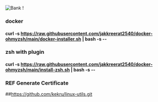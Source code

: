 ![Bank !](https://images.unsplash.com/photo-1629654297299-c8506221ca97?ixlib=rb-1.2.1&ixid=MnwxMjA3fDB8MHxwaG90by1wYWdlfHx8fGVufDB8fHx8&auto=format&fit=crop&w=1974&q=80)

### docker 
#### curl -s **https://raw.githubusercontent.com/jakkreerat2540/docker-ohmyzsh/main/docker-installer.sh** | bash -s --

### zsh with plugin 

#### curl -s **https://raw.githubusercontent.com/jakkreerat2540/docker-ohmyzsh/main/install-zsh.sh** | bash -s --



### REF Generate Certificate 
##https://github.com/kekru/linux-utils.git
